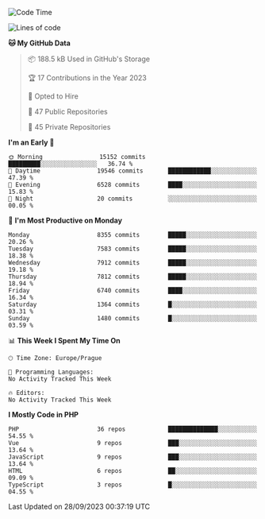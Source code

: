 <!--START_SECTION:waka-->
![Code Time](http://img.shields.io/badge/Code%20Time-1%2C583%20hrs%2058%20mins-blue)

![Lines of code](https://img.shields.io/badge/From%20Hello%20World%20I%27ve%20Written-13.4%20million%20lines%20of%20code-blue)

**🐱 My GitHub Data** 

> 📦 188.5 kB Used in GitHub's Storage 
 > 
> 🏆 17 Contributions in the Year 2023
 > 
> 💼 Opted to Hire
 > 
> 📜 47 Public Repositories 
 > 
> 🔑 45 Private Repositories 
 > 
**I'm an Early 🐤** 

```text
🌞 Morning                15152 commits       █████████░░░░░░░░░░░░░░░░   36.74 % 
🌆 Daytime                19546 commits       ████████████░░░░░░░░░░░░░   47.39 % 
🌃 Evening                6528 commits        ████░░░░░░░░░░░░░░░░░░░░░   15.83 % 
🌙 Night                  20 commits          ░░░░░░░░░░░░░░░░░░░░░░░░░   00.05 % 
```
📅 **I'm Most Productive on Monday** 

```text
Monday                   8355 commits        █████░░░░░░░░░░░░░░░░░░░░   20.26 % 
Tuesday                  7583 commits        █████░░░░░░░░░░░░░░░░░░░░   18.38 % 
Wednesday                7912 commits        █████░░░░░░░░░░░░░░░░░░░░   19.18 % 
Thursday                 7812 commits        █████░░░░░░░░░░░░░░░░░░░░   18.94 % 
Friday                   6740 commits        ████░░░░░░░░░░░░░░░░░░░░░   16.34 % 
Saturday                 1364 commits        █░░░░░░░░░░░░░░░░░░░░░░░░   03.31 % 
Sunday                   1480 commits        █░░░░░░░░░░░░░░░░░░░░░░░░   03.59 % 
```


📊 **This Week I Spent My Time On** 

```text
🕑︎ Time Zone: Europe/Prague

💬 Programming Languages: 
No Activity Tracked This Week

🔥 Editors: 
No Activity Tracked This Week
```

**I Mostly Code in PHP** 

```text
PHP                      36 repos            ██████████████░░░░░░░░░░░   54.55 % 
Vue                      9 repos             ███░░░░░░░░░░░░░░░░░░░░░░   13.64 % 
JavaScript               9 repos             ███░░░░░░░░░░░░░░░░░░░░░░   13.64 % 
HTML                     6 repos             ██░░░░░░░░░░░░░░░░░░░░░░░   09.09 % 
TypeScript               3 repos             █░░░░░░░░░░░░░░░░░░░░░░░░   04.55 % 
```




 Last Updated on 28/09/2023 00:37:19 UTC
<!--END_SECTION:waka-->
<!--
**AlexKratky/AlexKratky** is a ✨ _special_ ✨ repository because its `README.md` (this file) appears on your GitHub profile.

Here are some ideas to get you started:

- 🔭 I’m currently working on ...
- 🌱 I’m currently learning ...
- 👯 I’m looking to collaborate on ...
- 🤔 I’m looking for help with ...
- 💬 Ask me about ...
- 📫 How to reach me: ...
- 😄 Pronouns: ...
- ⚡ Fun fact: ...
-->
